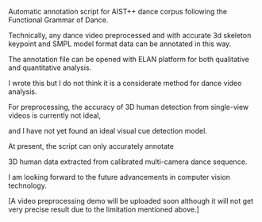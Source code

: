 Automatic annotation script for AIST++ dance corpus following the Functional Grammar of Dance.

Technically, any dance video preprocessed and with accurate 3d skeleton keypoint and SMPL model format data can be annotated in this way.

The annotation file can be opened with ELAN platform for both qualitative and quantitative analysis.

I wrote this but I do not think it is a considerate method for dance video analysis.

For preprocessing, the accuracy of 3D human detection from single-view videos is currently not ideal, 

and I have not yet found an ideal visual cue detection model. 

At present, the script can only accurately annotate

3D human data extracted from calibrated multi-camera dance sequence.

I am looking forward to the future advancements in computer vision technology.

[A video preprocessing demo will be uploaded soon although it will not get very precise result
due to the limitation mentioned above.]
